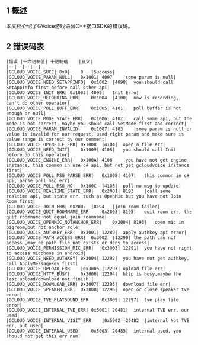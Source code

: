 ##  1 概述
本文档介绍了GVoice游戏语音C++接口SDK的错误码。

      
##  2 错误码表
	

    |错误	|十六进制值|	十进制值	|意义|
 	|--|--|--|--|
    |GCLOUD_VOICE_SUCC|	0x0|	0	|Success|
    |GCLOUD_VOICE_PARAM_NULL|	0x1001|	4097	|some param is null|
    |GCLOUD_VOICE_NEED_SETAPPINFO|	0x1002	|4098|	you should call SetAppInfo first before call other api|
    |GCLOUD_VOICE_INIT_ERR|	0x1003|	4099|	Init Erro|
    |GCLOUD_VOICE_RECORDING_ERR|	0x1004	|4100|	now is recording, can't do other operator|
    |GCLOUD_VOICE_POLL_BUFF_ERR|	0x1005|	4101|	poll buffer is not enough or null|
    |GCLOUD_VOICE_MODE_STATE_ERR|	0x1006|	4102|	call some api, but the mode is not correct, maybe you shoud call SetMode first and correct|
    |GCLOUD_VOICE_PARAM_INVALID|	0x1007|	4103	|some param is null or value is invalid for our request, used right param and make sure is value range is correct by our comment|
    |GCLOUD_VOICE_OPENFILE_ERR|	0x1008	|4104|	open a file err|
    |GCLOUD_VOICE_NEED_INIT|	0x1009|	4105|	you should call Init before do this operator|
    |GCLOUD_VOICE_ENGINE_ERR|	0x100A|	4106	|you have not get engine instance, this common in use c# api. but not get gcloudvoice instance first|
    |GCLOUD_VOICE_POLL_MSG_PARSE_ERR|	0x100B|	4107|	this common in c# api, parse poll msg err|
    |GCLOUD_VOICE_POLL_MSG_NO|	0x100C	|4108|	poll no msg to update|
    |GCLOUD_VOICE_REALTIME_STATE_ERR|	0x2001|	8193	|call some realtime api, but state err. such as OpenMic but you have not Join Room first|
    |GCLOUD_VOICE_JOIN_ERR|	0x2002	|8194	|join room failed|
    |GCLOUD_VOICE_QUIT_ROOMNAME_ERR|	0x2003|	8195|	quit room err, the quit roomname not equal join roomname|
    |GCLOUD_VOICE_OPENMIC_NOTANCHOR_ERR|	0x2004|	8196|	open mic in bigroom,but not anchor role|
    |GCLOUD_VOICE_AUTHKEY_ERR|	0x3001|	12289|	apply authkey api error|
    |GCLOUD_VOICE_PATH_ACCESS_ERR|	0x3002	|12290|	the path can not access ,may be path file not exists or deny to access|
    |GCLOUD_VOICE_PERMISSION_MIC_ERR|	0x3003|	12291|	you have not right to access micphone in android|
    |GCLOUD_VOICE_NEED_AUTHKEY|	0x3004|	12292|	you have not get authkey, call ApplyMessageKey first|
    |GCLOUD_VOICE_UPLOAD_ERR	|0x3005	|12293|	upload file err|
    |GCLOUD_VOICE_HTTP_BUSY|	0x3006|	12294|	http is busy,maybe the last upload/download not finish.|
    |GCLOUD_VOICE_DOWNLOAD_ERR|	0x3007|	12295|	download file err|
    |GCLOUD_VOICE_SPEAKER_ERR|	0x3008|	12296|	open or close speaker tve error|
    |GCLOUD_VOICE_TVE_PLAYSOUND_ERR|	0x3009|	12297|	tve play file error|
    |GCLOUD_VOICE_INTERNAL_TVE_ERR|	0x5001|	20481|	internal TVE err, our used|
    |GCLOUD_VOICE_INTERNAL_VISIT_ERR	|0x5002	|20482	|internal Not TVE err, out used|
    |GCLOUD_VOICE_INTERNAL_USED|	0x5003|	20483|	internal used, you should not get this err num|
